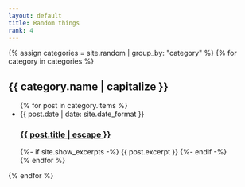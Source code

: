 ```yaml
---
layout: default
title: Random things
rank: 4
---
```

<!---
Place to show some random things!
14
-->
{% assign categories = site.random | group_by: "category" %}
{% for category in categories %}
  <h2>{{ category.name | capitalize }}</h2>
  <ul>
    {% for post in category.items %}
      <li>
        <span class="post-meta">{{ post.date | date: site.date_format }}</span>
        <h3>
          <a class="post-link" href="{{ post.url | relative_url }}">
            {{ post.title | escape }}
          </a>
        </h3>
        {%- if site.show_excerpts -%}
          {{ post.excerpt }}
        {%- endif -%}
      </li>
    {% endfor %}
  </ul>
{% endfor %}
